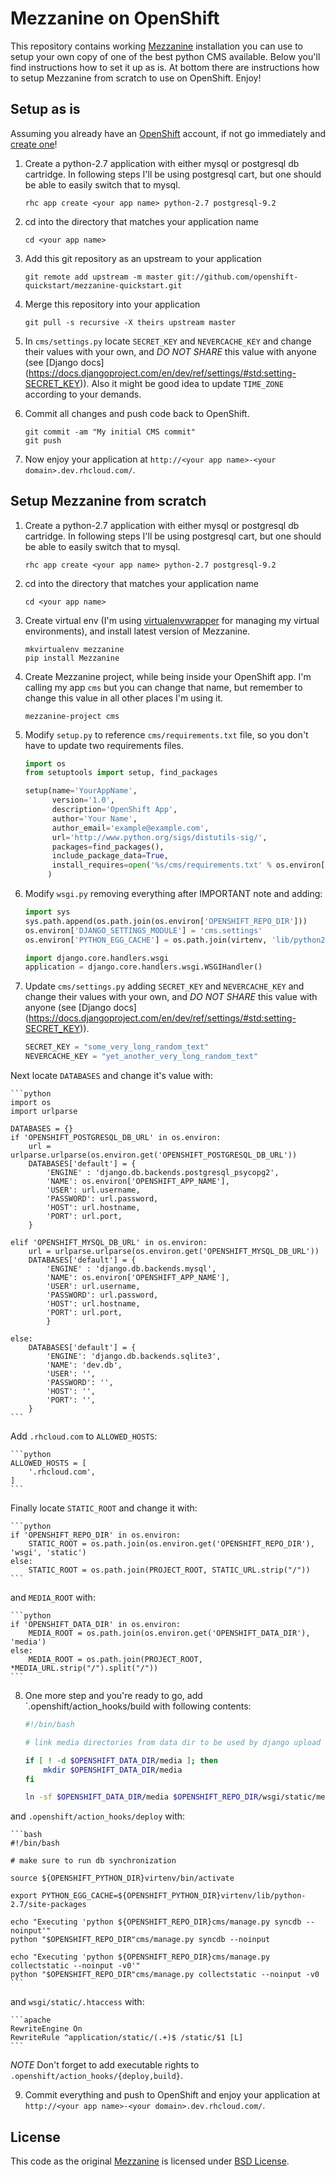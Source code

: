 Mezzanine on OpenShift
======================

This repository contains working [Mezzanine](http://mezzanine.jupo.org/)
installation you can use to setup your own copy of one of the best python CMS
available. Below you'll find instructions how to set it up as is. At bottom there
 are instructions how to setup Mezzanine from scratch to use on OpenShift. Enjoy!


Setup as is
-----------

Assuming you already have an [OpenShift](https://www.openshift.com/) account, if
not go immediately and [create one](https://www.openshift.com/app/account/new)!

1. Create a python-2.7 application with either mysql or postgresql db cartridge.
In following steps I'll be using postgresql cart, but one should be able to
easily switch that to mysql.

    ```
    rhc app create <your app name> python-2.7 postgresql-9.2
    ```

2. cd into the directory that matches your application name

    ```
    cd <your app name>
    ```

3. Add this git repository as an upstream to your application

    ```
    git remote add upstream -m master git://github.com/openshift-quickstart/mezzanine-quickstart.git
    ```

4. Merge this repository into your application

    ```
    git pull -s recursive -X theirs upstream master
    ```

5. In `cms/settings.py` locate `SECRET_KEY` and `NEVERCACHE_KEY` and change their
values with your own, and _DO NOT SHARE_ this value with anyone (see [Django docs]
(https://docs.djangoproject.com/en/dev/ref/settings/#std:setting-SECRET_KEY)).
Also it might be good idea to update `TIME_ZONE` according to your demands.

6. Commit all changes and push code back to OpenShift.

    ```
    git commit -am "My initial CMS commit"
    git push
    ```

6. Now enjoy your application at `http://<your app name>-<your domain>.dev.rhcloud.com/`.


Setup Mezzanine from scratch
----------------------------

1. Create a python-2.7 application with either mysql or postgresql db cartridge.
In following steps I'll be using postgresql cart, but one should be able to
easily switch that to mysql.

    ```
    rhc app create <your app name> python-2.7 postgresql-9.2
    ```

2. cd into the directory that matches your application name

    ```
    cd <your app name>
    ```

3. Create virtual env (I'm using [virtualenvwrapper](http://virtualenvwrapper.readthedocs.org/en/latest/)
for managing my virtual environments), and install latest version of Mezzanine.

    ```
    mkvirtualenv mezzanine
    pip install Mezzanine
    ```

4. Create Mezzanine project, while being inside your OpenShift app. I'm calling
my app `cms` but you can change that name, but remember to change this value in
all other places I'm using it.

    ```
    mezzanine-project cms
    ```

5. Modify `setup.py` to reference `cms/requirements.txt` file, so you don't have
to update two requirements files.

    ```python
    import os
    from setuptools import setup, find_packages

    setup(name='YourAppName',
          version='1.0',
          description='OpenShift App',
          author='Your Name',
          author_email='example@example.com',
          url='http://www.python.org/sigs/distutils-sig/',
          packages=find_packages(),
          include_package_data=True,
          install_requires=open('%s/cms/requirements.txt' % os.environ['OPENSHIFT_REPO_DIR']).readlines(),
         )
    ```

6. Modify `wsgi.py` removing everything after IMPORTANT note and adding:

    ```python
    import sys
    sys.path.append(os.path.join(os.environ['OPENSHIFT_REPO_DIR']))
    os.environ['DJANGO_SETTINGS_MODULE'] = 'cms.settings'
    os.environ['PYTHON_EGG_CACHE'] = os.path.join(virtenv, 'lib/python2.7/site-packages')

    import django.core.handlers.wsgi
    application = django.core.handlers.wsgi.WSGIHandler()
    ```

7. Update `cms/settings.py` adding `SECRET_KEY` and `NEVERCACHE_KEY` and change
their values with your own, and _DO NOT SHARE_ this value with anyone (see [Django docs]
(https://docs.djangoproject.com/en/dev/ref/settings/#std:setting-SECRET_KEY)).

    ```python
    SECRET_KEY = "some_very_long_random_text"
    NEVERCACHE_KEY = "yet_another_very_long_random_text"
    ```

Next locate `DATABASES` and change it's value with:

    ```python
    import os
    import urlparse

    DATABASES = {}
    if 'OPENSHIFT_POSTGRESQL_DB_URL' in os.environ:
        url = urlparse.urlparse(os.environ.get('OPENSHIFT_POSTGRESQL_DB_URL'))
        DATABASES['default'] = {
            'ENGINE' : 'django.db.backends.postgresql_psycopg2',
            'NAME': os.environ['OPENSHIFT_APP_NAME'],
            'USER': url.username,
            'PASSWORD': url.password,
            'HOST': url.hostname,
            'PORT': url.port,
        }

    elif 'OPENSHIFT_MYSQL_DB_URL' in os.environ:
        url = urlparse.urlparse(os.environ.get('OPENSHIFT_MYSQL_DB_URL'))
        DATABASES['default'] = {
            'ENGINE' : 'django.db.backends.mysql',
            'NAME': os.environ['OPENSHIFT_APP_NAME'],
            'USER': url.username,
            'PASSWORD': url.password,
            'HOST': url.hostname,
            'PORT': url.port,
            }

    else:
        DATABASES['default'] = {
            'ENGINE': 'django.db.backends.sqlite3',
            'NAME': 'dev.db',
            'USER': '',
            'PASSWORD': '',
            'HOST': '',
            'PORT': '',
        }
    ```

Add `.rhcloud.com` to `ALLOWED_HOSTS`:

    ```python
    ALLOWED_HOSTS = [
        '.rhcloud.com',
    ]
    ```

Finally locate `STATIC_ROOT` and change it with:

    ```python
    if 'OPENSHIFT_REPO_DIR' in os.environ:
        STATIC_ROOT = os.path.join(os.environ.get('OPENSHIFT_REPO_DIR'), 'wsgi', 'static')
    else:
        STATIC_ROOT = os.path.join(PROJECT_ROOT, STATIC_URL.strip("/"))
    ```

and `MEDIA_ROOT` with:

    ```python
    if 'OPENSHIFT_DATA_DIR' in os.environ:
        MEDIA_ROOT = os.path.join(os.environ.get('OPENSHIFT_DATA_DIR'), 'media')
    else:
        MEDIA_ROOT = os.path.join(PROJECT_ROOT, *MEDIA_URL.strip("/").split("/"))
    ```

8. One more step and you're ready to go, add `.openshift/action_hooks/build with
following contents:

    ```bash
    #!/bin/bash

    # link media directories from data dir to be used by django upload

    if [ ! -d $OPENSHIFT_DATA_DIR/media ]; then
        mkdir $OPENSHIFT_DATA_DIR/media
    fi

    ln -sf $OPENSHIFT_DATA_DIR/media $OPENSHIFT_REPO_DIR/wsgi/static/media
    ```

and `.openshift/action_hooks/deploy` with:

    ```bash
    #!/bin/bash

    # make sure to run db synchronization

    source ${OPENSHIFT_PYTHON_DIR}virtenv/bin/activate

    export PYTHON_EGG_CACHE=${OPENSHIFT_PYTHON_DIR}virtenv/lib/python-2.7/site-packages

    echo "Executing 'python ${OPENSHIFT_REPO_DIR}cms/manage.py syncdb --noinput'"
    python "$OPENSHIFT_REPO_DIR"cms/manage.py syncdb --noinput

    echo "Executing 'python ${OPENSHIFT_REPO_DIR}cms/manage.py collectstatic --noinput -v0'"
    python "$OPENSHIFT_REPO_DIR"cms/manage.py collectstatic --noinput -v0
    ```

and `wsgi/static/.htaccess` with:

    ```apache
    RewriteEngine On
    RewriteRule ^application/static/(.+)$ /static/$1 [L]
    ```

*NOTE* Don't forget to add executable rights to `.openshift/action_hooks/{deploy,build}`.

9. Commit everything and push to OpenShift and enjoy your application at
`http://<your app name>-<your domain>.dev.rhcloud.com/`.


License
-------

This code as the original [Mezzanine](http://mezzanine.jupo.org/) is licensed under [BSD License](http://www.linfo.org/bsdlicense.html).

